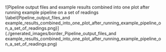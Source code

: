 ![Pipeline output files and example results combined into one plot after running example pipeline on a set of readings \label{Pipeline_output_files_and example_results_combined_into_one_plot_after_running_example_pipeline_on_a_set_of_readings.png}](./generated_images/border_Pipeline_output_files_and example_results_combined_into_one_plot_after_running_example_pipeline_on_a_set_of_readings.png)

